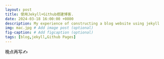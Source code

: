 ```yaml
---
layout: post
title: 使用Jekyll+Github搭建博客.
date: 2024-03-18 16:00:00 +0800
description: My experience of constructing a blog website using jekyll + Github Pages # Add post description (optional)
img: mac.jpg # Add image post (optional)
fig-caption: # Add figcaption (optional)
tags: [blog,jekyll,Github Pages]
---
```


晚点再写✍️